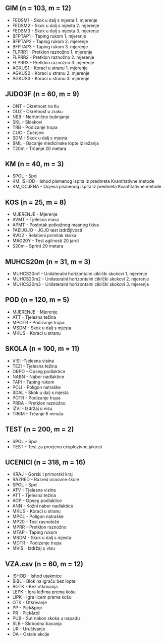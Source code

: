 ## GIM (n = 103, m = 12)
- FEDSM1 - Skok u dalj s mjesta 1. mjerenje
- FEDSM2 - Skok u dalj s mjesta 2. mjerenje
- FEDSM3 - Skok u dalj s mjesta 3. mjerenje
- BFPTAP1	- Taping rukom 1. mjerenje
- BFPTAP2 - Taping rukom 2. mjerenje
- BFPTAP3 - Taping rukom 3. mjerenje
- FLPRR1 - Pretklon raznožno 1. mjerenje
- FLPRR2 - Pretklon raznožno 2. mjerenje
- FLPRR3 - Pretklon raznožno 3. mjerenje
- AGKUS1 - Koraci u stranu 1. mjerenje
- AGKUS2 - Koraci u stranu 2. mjerenje
- AGKUS3 - Koraci u stranu 3. mjerenje

## JUDO3F (n = 60, m = 9)
- ONT - Okretnost na tlu
- OUZ - Okretnost u zraku
- NEB - Neritmično bubnjanje
- SKL - Sklekovi
- TRB - Podizanje trupa
- CUC - Čučnjevi
- SDM - Skok u dalj s mjesta
- BML - Bacanje medicinske lopte iz ležanja
- T20m - Trčanje 20 metara

## KM (n = 40, m = 3)
- SPOL - Spol
- KM_ISHOD - Ishod pismenog ispita iz predmeta Kvantitativne metode
- KM_OCJENA - Ocjena pismenog ispita iz predmeta Kvantitativne metode

## KOS (n = 25, m = 8)
- MJERENJE - Mjerenje
- AVMT - Tjelesna masa
- APMT - Postotak potkožnog masnog tkiva
- FAEIJOJO - JOJO test izdržljivosti
- RVO2 - Relativni primitak kisika
- MAG20Y - Test agilnosti 20 jardi
- S20m - Sprint 20 metara

## MUHCS20m (n = 31, m = 3)
- MUHCS20m1 - Unilateralni horizontalni ciklički skokovi 1. mjerenje
- MUHCS20m2 - Unilateralni horizontalni ciklički skokovi 2. mjerenje
- MUHCS20m3 - Unilateralni horizontalni ciklički skokovi 3. mjerenje

## POD (n = 120, m = 5)
- MJERENJE - Mjerenje
- ATT - Tjelesna težina
- MPOTR - Podizanje trupa
- MSDM - Skok u dalj s mjesta
- MKUS - Koraci u stranu

## SKOLA (n = 100, m = 11)
- VISI -Tjelesna visina
- TEZI - Tjelesna težina
- OBPO - Opseg podlaktice
- NABN - Nabor nadlaktice
- TAPI - Taping rukom
- POLI - Poligon natraške
- SDAL - Skok u dalj s mjesta
- POTR - Podizanje trupa
- PRRA - Pretklon raznožno
- IZVI - Izdržaj u visu
- TR6M - Trčanje 6 minuta

## TEST (n = 200, m = 2)
- SPOL - Spol 
- TEST - Test za procjenu eksplozivne jakosti

## UCENICI (n = 318, m = 16)
- KRAJ - Gorski i primorski kraj
- RAZRED - Razred osnovne škole
- SPOL - Spol
- ATV - Tjelesna visina
- ATT - Tjelesna težina
- AOP - Opseg podlaktice
- ANN - Kožni nabor nadlaktice
- MKUS - Koraci u stranu
- MPOL - Poligon natraške
- MP20 - Test ravnoteže
- MPRR - Pretklon raznožno
- MTAP - Taping rukom
- MSDM - Skok u dalj s mjesta
- MDTR - Podizanje trupa
- MVIS - Izdržaj u visu

## VZA.csv (n = 60, m = 12)
- ISHOD - Ishod utakmice
- BIBL - Blok na igraču bez lopte
- BOTK - Bez otkrivanja
- LEPK - Igra leđima prema košu
- LIPK - Igra licem prema košu
- OTK - Otkrivanje
- PP - Pick&pop
- PR - Pick&roll
- PUB - Šut nakon skoka u napadu
- SLB - Slobodna bacanja
- UR - Uručivanje
- OA - Ostale akcije
